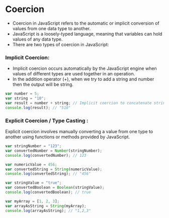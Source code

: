 # Coercion

- Coercion in JavaScript refers to the automatic or implicit conversion of values from one data type to another.
- JavaScript is a loosely-typed language, meaning that variables can hold values of any data type.
- There are two types of coercion in JavaScript:

### Implicit Coercion:

- Implicit coercion occurs automatically by the JavaScript engine when values of different types are used together in an operation.
- In the addition operator (+), when we try to add a string and number then the output will be string.

```js
var number = 5;
var string = "10";
var result = number + string; // Implicit coercion to concatenate strings
console.log(result); // "510"
```

### Explicit Coercion / Type Casting :

Explicit coercion involves manually converting a value from one type to another using functions or methods provided by JavaScript.

```js
var stringNumber = "123";
var convertedNumber = Number(stringNumber);
console.log(convertedNumber); // 123
```

```js
var numericValue = 456;
var convertedString = String(numericValue);
console.log(convertedString); // "456"
```

```js
var stringValue = "true";
var convertedBoolean = Boolean(stringValue);
console.log(convertedBoolean); // true
```

```js
var myArray = [1, 2, 3];
var arrayAsString = String(myArray);
console.log(arrayAsString); // "1,2,3"
```
